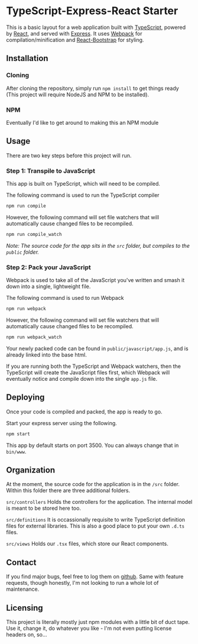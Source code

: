 # TypeScript-Express-React Starter
This is a basic layout for a web application built with [TypeScript](https://www.typescriptlang.org), powered by [React](https://reactjs.org/), and served with [Express](https://expressjs.com/). It uses [Webpack](https://webpack.js.org/) for compilation/minification and [React-Bootstrap](https://react-bootstrap.github.io/) for styling.

## Installation

### Cloning
After cloning the repository, simply run `npm install` to get things ready (This project will require NodeJS and NPM to be installed).

### NPM
Eventually I'd like to get around to making this an NPM module

## Usage
There are two key steps before this project will run.

### Step 1: Transpile to JavaScript
This app is built on TypeScript, which will need to be compiled.

The following command is used to run the TypeScript compiler
```bash
npm run compile
```

However, the following command will set file watchers that will automatically cause changed files to be recompiled.
```bash
npm run compile_watch
```

*Note: The source code for the app sits in the `src` folder, but compiles to the `public` folder.*

### Step 2: Pack your JavaScript
Webpack is used to take all of the JavaScript you've written and smash it down into a single, lightweight file.

The following command is used to run Webpack
```bash
npm run webpack
```

However, the following command will set file watchers that will automatically cause changed files to be recompiled.
```bash
npm run webpack_watch
```

Your newly packed code can be found in `public/javascript/app.js`, and is already linked into the base html.

If you are running both the TypeScript and Webpack watchers, then the TypeScript will create the JavaScript files first, which Webpack will eventually notice and compile down into the single `app.js` file.

## Deploying
Once your code is compiled and packed, the app is ready to go.

Start your express server using the following.
```bash
npm start
```

This app by default starts on port 3500. You can always change that in `bin/www`.

## Organization
At the moment, the source code for the application is in the `/src` folder. Within this folder there are three
additional folders.

`src/controllers` Holds the controllers for the application. The internal model is meant to be stored here too.

`src/definitions` It is occassionally requisite to write TypeScript definition files for external libraries. This is also a good place to put your own `.d.ts` files.

`src/views` Holds our `.tsx` files, which store our React components.

## Contact
If you find major bugs, feel free to log them on [github](https://github.com/calvinMcM/TypeScript-Express-React-Starter).
Same with feature requests, though honestly, I'm not looking to run a whole lot of maintenance.

## Licensing
This project is literally mostly just npm modules with a little bit of duct tape. Use it, change it, do whatever you like - I'm not even putting license headers on, so...